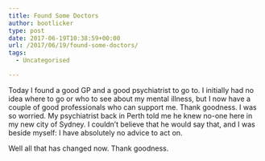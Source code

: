 ```yaml
---
title: Found Some Doctors
author: bootlicker
type: post
date: 2017-06-19T10:38:59+00:00
url: /2017/06/19/found-some-doctors/
tags:
  - Uncategorised

---
```

Today I found a good GP and a good psychiatrist to go to. I initially had no idea where to go or who to see about my mental illness, but I now have a couple of good professionals who can support me. Thank goodness. I was so worried. My psychiatrist back in Perth told me he knew no-one here in my new city of Sydney. I couldn&#8217;t believe that he would say that, and I was beside myself: I have absolutely no advice to act on.

Well all that has changed now. Thank goodness.
